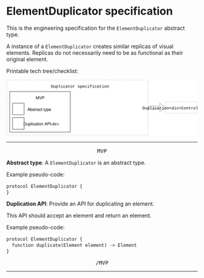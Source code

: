 # ElementDuplicator specification

This is the engineering specification for the `ElementDuplicator` abstract type.

A instance of a `ElementDuplicator` creates similar replicas of visual elements. Replicas do not necessarily need to be as functional as their original element.

Printable tech tree/checklist:


![](../_assets/DuplicatorTechTree.svg)

---

<p style="text-align:center"><tt>MVP</tt></p>

**Abstract type**: A `ElementDuplicator` is an abstract type.

Example pseudo-code:

    protocol ElementDuplicator {
    }

**Duplication API**: Provide an API for duplicating an element.

This API should accept an element and return an element.

Example pseudo-code:

    protocol ElementDuplicator {
      function duplicate(Element element) -> Element
    }

<p style="text-align:center"><tt>/MVP</tt></p>

---
